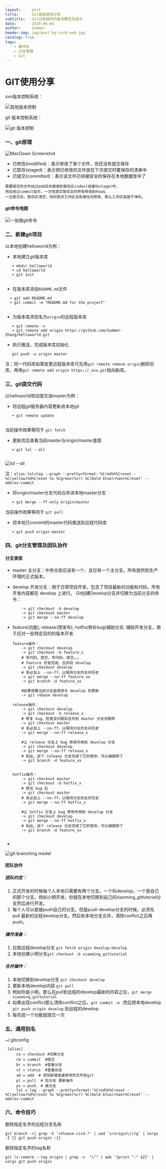 ```yaml
---
layout:     post
title:      Git基础使用分享
subtitle:   Git日常操作的基本概念及指令
date:       2020-06-04
author:     Summer
header-img: img/post-bg-ios9-web.jpg
catalog: true
tags:
    - 缓冲区
    - 分支管理
    - Git
---
```

# GIT使用分享 

svn版本控制系统：

![其他版本控制](http://upload-images.jianshu.io/upload_images/3832193-f6afee5c41a1fdc3.png?imageMogr2/auto-orient/strip%7CimageView2/2/w/1240) 

git 版本控制系统：

![git 版本控制](http://upload-images.jianshu.io/upload_images/3832193-24d0a9a2f98a0d29.png?imageMogr2/auto-orient/strip%7CimageView2/2/w/1240)
### 一、git原理 
![MacDown Screenshot](http://upload-images.jianshu.io/upload_images/3832193-9f91b2096b08eeae.png?imageMogr2/auto-orient/strip%7CimageView2/2/w/1240)  

* 已修改(modified)：表示修改了某个文件，但还没有提交保存  
* 已暂存(staged)：表示把已修改的文件放在下次提交时要保存的清单中  
* 已提交(committed)：表示该文件已经被安全的保存在本地数据库中了 

``` 
需要提交的文件经过add后先都放到暂存区index(或者叫stage)中， 
然后经过commit指令，一次性提交暂存区的所有修改到head。
一旦提交后，暂存区清空，同时若对工作区没有做任何修改，那么工作区就是干净的。
```

#### git命令地图
![一张图git命令](http://upload-images.jianshu.io/upload_images/1967087-8b2a1d26e47655e0.jpeg?imageMogr2/auto-orient/strip%7CimageView2/2/w/1240)

### 二、新建git项目
以本地创建helloworld为例： 

 * 本地建立git版本库
 
 ```
 	➜ mkdir helloworld
 	➜ cd helloworld 
 	➜ git init
 	
 ```
 
 * 在版本库添加`README.md`文件
  
  ```
 	➜ git add README.md
 	➜ git commit -m "README.md for the project"
 	
 ```
 
 * 为版本库添加名为`origin`的远程版本库
 
 ```
 	➜ git remote -v
 	➜ git remote add origin https://github.com/Summer-Zhang/helloworld.git
 ```
 
 * 执行推送，完成版本库初始化
 
 ```  
	git push -u origin master
```
注：同一代码库如需变更远程版本库可先用`git remote remove origin`删除旧库，再用`git remote add origin https://.xxx.git`指向新库。

### 三、git提交代码
以helloworld改动提交进master为例：

 * 将远程git服务器内容更新进本地git
 
 ```
 	➜ git remote update
 	
 ```
 当前操作效果等同于 `git fetch`
 * 更新完后查看当前master与origin/master差距
 
 ```
 	➜ git lol --all
 	
 ```
 ![lol --all](/Users/summer/Desktop/project/8_git分享/249ADFB7-12F8-4BD4-9F85-FDBAED601CB5.png)
 
 注：`alias.lol=log --graph --pretty=format:'%Cred%h%Creset -%C(yellow)%d%Creset %s %Cgreen(%cr) %C(bold blue)<%an>%Creset' --abbrev-commit`
 
 *  将origin/master分支代码合并进本地master分支
 
 ```
  	➜ git merge --ff-only origin/master
 ```
 当前操作效果等同于 `git pull`
 *  将本地已commit的master代码推送到远程代码库
 
 ```
  	➜ git push origin master
 ```
 
### 四、git分支管理及团队协作
#### 分支类型
*  master 主分支：中央仓库应该有一个、且仅有一个主分支。所有提供到生产环境的正式版本。
*  develop 开发分支：用于日常项目开发，包含了项目最新的功能和代码，所有开发内容都在 develop 上进行。
	Git创建Develop分支并切换为当前分支的命令：
	
	```
		-> git checkout -b develop
		-> git checkout master
		-> git merge --no-ff develop
	```
*  feature(功能), release(预发布), hotfix(修补bug)辅助分支: 辅助开发分支，用于应对一些特定目的的版本开发.
	
	```
	feature操作：
		-> git checkout develop
		-> git checkout -b feature_x 
		# 写代码，提交，写代码，提交。。。
		# feature 开发完成，合并回 develop
		-> git checkout develop
		# 务必加上 --no-ff，以保持分支的合并历史
		-> git merge --no-ff feature_xx
		-> git branch -d feature_xx
		
		#如果想要当前分支能保持与 develop 的更新
		-> git rebase develop
	```
	
	```
	release操作：
		-> git checkout develop
		-> git checkout -b release_x 
		# 修复 bug、检查没问题后合并到 master 分支并删除
		-> git checkout master
		# 务必加上 --no-ff，以保持分支的合并历史
		-> git merge --no-ff release_x
		
		#让 release 分支上 bug 修改作用到 develop 分支
		-> git checkout develop
		-> git merge --no-ff release_x
		# 到此，这个 release 分支完成了它的使命，可以被删除了
		-> git branch -d feature_xx
		
	```
	
	```
	hotfix操作：
		-> git checkout master
		-> git checkout -b hotfix_x 
		# 修完 bug 后
		-> git checkout master
		# 务必加上 --no-ff，以保持分支的合并历史
		-> git merge --no-ff hotfix_x
		
		#让 hotfix 分支上 bug 修改作用到 develop 分支
		-> git checkout develop
		-> git merge --no-ff hotfix_x
		# 到此，这个 release 分支完成了它的使命，可以被删除了
		-> git branch -d feature_xx
		
	```
*  
![git branching model](https://img-blog.csdnimg.cn/201906291810175.png?x-oss-process=image/watermark,type_ZmFuZ3poZW5naGVpdGk,shadow_10,text_aHR0cHM6Ly9ibG9nLmNzZG4ubmV0L2ppbm1pZTAxOTM=,size_16,color_FFFFFF,t_70)

#### 团队协作
##### 团队约定：

1. 正式开发的时候每个人本地只需要有两个分支。一个叫develop，一个是自己的那个分支。例如小明开发，你就在本地切换到自己的xiaoming_gittutorial分支然后进行开发。 
2. 每个人可以直接push自己的分支。但是push develop分支的时候。必须先pull 最新的远程develop分支。然后和本地分支合并，清除conflict之后再push。

##### 操作准备：
1. 拉取远程develop分支 `git fetch origin develop:develop`
2. 本地创建小明分支`git checkout -b xiaoming_gittutorial`

##### 合并操作：
1. 本地切换到develop分支 `git checkout develop`
2. 更新本地develop内容 `git pull`
3. 例如你是小明，那么在pull到远程的develop最新的内容之后，`git merge xiaoming_gittutorial`
4. 如果出现conflict那么清除conflict之后，`git commit -m `.然后把本地develop `git push origin develop` 到远程的develop.
5. 每完成一个功能就提交一次

### 五、通用别名
~/.gitconfig

```
 [alias]
	 co = checkout #切换分支
	 cm = commit  #提交
	 br = branch  #查看分支
	 st = status  #查看状态
	 ad = add  # 添加新增或者修改的文件到git
	 pl = pull  # 拉分支 更新操作
	 ps = push  # 推分支
	 lol = log --graph --pretty=format:'%Cred%h%Creset -%C(yellow)%d%Creset %s %Cgreen(%cr) %C(bold blue)<%an>%Creset' --abbrev-commit
```

### 六、命令技巧
删除指定名字的远程分支名称
```
git branch -r| grep -E 'release-cicd.*' | sed 's/origin\///g' | xargs -I {} git push origin :{}
```
删除指定名字的tag名称
```
git ls-remote --tag origin | grep -v  "\^" | awk '{print ":" $2}' | xargs git push origin
```